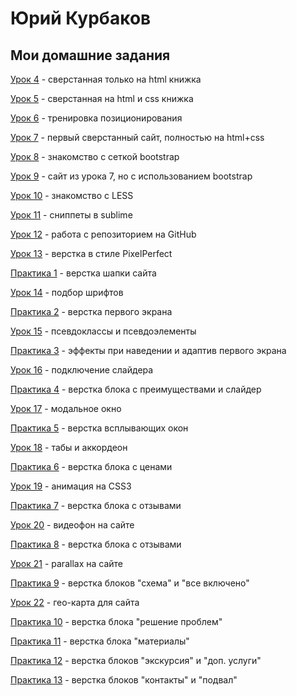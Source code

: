 # Юрий Курбаков
## Мои домашние задания

[Урок 4](https://blvrrr.github.io/webdev10/homework/lesson04/project/src/) - сверстанная только на html книжка

[Урок 5](https://blvrrr.github.io/webdev10/homework/lesson05/project/src/) - сверстанная на html и css книжка

[Урок 6](https://blvrrr.github.io/webdev10/homework/lesson06/project/src/) - тренировка позиционирования

[Урок 7](https://blvrrr.github.io/webdev10/homework/lesson07/project/src/) - первый сверстанный сайт, полностью на html+css

[Урок 8](https://blvrrr.github.io/webdev10/homework/lesson08/project/src/) - знакомство с сеткой bootstrap

[Урок 9](https://blvrrr.github.io/webdev10/homework/lesson09/project/src/) - сайт из урока 7, но с использованием bootstrap

[Урок 10](https://blvrrr.github.io/webdev10/homework/lesson10/project/src/) - знакомство с LESS

[Урок 11](https://blvrrr.github.io/webdev10/homework/lesson11/project/src/) - сниппеты в sublime

[Урок 12](https://blvrrr.github.io/webdev10/homework/lesson12/project/src/) - работа с репозиторием на GitHub

[Урок 13](https://blvrrr.github.io/webdev10/homework/lesson13/project/src/) - верстка в стиле PixelPerfect

[Практика 1](https://blvrrr.github.io/webdev10/homework/practice-1/project/src/) - верстка шапки сайта

[Урок 14](https://blvrrr.github.io/webdev10/homework/lesson14/fonts-viewer) - подбор шрифтов

[Практика 2](https://blvrrr.github.io/webdev10/homework/practice-2/project/src/) - верстка первого экрана

[Урок 15](https://blvrrr.github.io/webdev10/homework/lesson15/dz-15) - псевдоклассы и псевдоэлементы

[Практика 3](https://blvrrr.github.io/webdev10/homework/practice-3/project/src/) - эффекты при наведении и адаптив первого экрана

[Урок 16](https://blvrrr.github.io/webdev10/homework/lesson16/project/src/) - подключение слайдера

[Практика 4](https://blvrrr.github.io/webdev10/homework/practice-4/project/src/) - верстка блока с преимуществами и слайдер

[Урок 17](https://blvrrr.github.io/webdev10/homework/lesson17/project/src/) - модальное окно

[Практика 5](https://blvrrr.github.io/webdev10/homework/practice-5/project/src/) - верстка всплывающих окон

[Урок 18](https://blvrrr.github.io/webdev10/homework/lesson18/project/src/) - табы и аккордеон

[Практика 6](https://blvrrr.github.io/webdev10/homework/practice-6/project/src/) - верстка блока с ценами

[Урок 19](https://blvrrr.github.io/webdev10/homework/lesson19/project/src/) - анимация на CSS3

[Практика 7](https://blvrrr.github.io/webdev10/homework/practice-7/project/src/) - верстка блока с отзывами

[Урок 20](https://blvrrr.github.io/webdev10/homework/lesson20/project/src/) - видеофон на сайте

[Практика 8](https://blvrrr.github.io/webdev10/homework/practice-8/project/src/) - верстка блока с отзывами

[Урок 21](https://blvrrr.github.io/webdev10/homework/lesson21/project/src/) - parallax на сайте

[Практика 9](https://blvrrr.github.io/webdev10/homework/practice-9/project/src/) - верстка блоков "схема" и "все включено"

[Урок 22](https://blvrrr.github.io/webdev10/homework/lesson22/project/src/) - гео-карта для сайта

[Практика 10](https://blvrrr.github.io/webdev10/homework/practice-10/project/src/) - верстка блока "решение проблем"

[Практика 11](https://blvrrr.github.io/webdev10/homework/practice-11/project/src/) - верстка блока "материалы"

[Практика 12](https://blvrrr.github.io/webdev10/homework/practice-12/project/src/) - верстка блоков "экскурсия" и "доп. услуги"

[Практика 13](https://blvrrr.github.io/webdev10/homework/practice-12/project/src/) - верстка блоков "контакты" и "подвал"